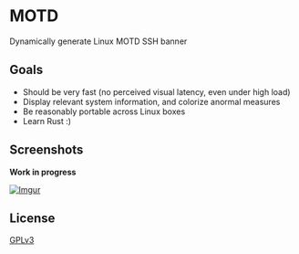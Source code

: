 MOTD
====

Dynamically generate Linux MOTD SSH banner


## Goals

* Should be very fast (no perceived visual latency, even under high load)
* Display relevant system information, and colorize anormal measures
* Be reasonably portable across Linux boxes
* Learn Rust :)

## Screenshots

**Work in progress**

[![Imgur](https://i.imgur.com/WQfwVJPl.png)](https://i.imgur.com/WQfwVJP.png)


## License

[GPLv3](https://www.gnu.org/licenses/gpl-3.0-standalone.html)
